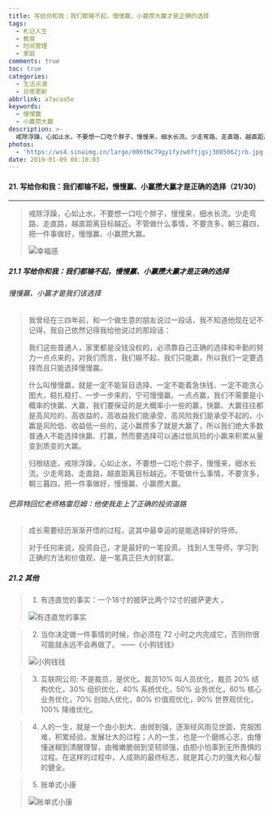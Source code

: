 ```yaml
---
title: 写给你和我：我们都输不起，慢慢赢、小赢攒大赢才是正确的选择
tags:
  - 札记人生
  - 教育
  - 时间管理
  - 家庭
comments: true
toc: true
categories:
  - 生活点滴
  - 日常更新
abbrlink: a7acaa5e
keywords:
  - 慢慢赢
  - 小赢攒大赢
description: >-
  戒除浮躁，心如止水，不要想一口吃个胖子，慢慢来，细水长流。少走弯路、走直路，越直距离目标越近。不管做什么事情，不要贪多，朝三暮四，把一件事做好，慢慢赢、小赢攒大赢。
photos:
  - 'https://ws4.sinaimg.cn/large/006tNc79gy1fyzw8ftjgsj3085062jrb.jpg'
date: 2019-01-09 08:10:03
---
```

<script type="text/javascript" src="/js/src/bai.js"></script>

#### 21. 写给你和我：我们都输不起，慢慢赢、小赢攒大赢才是正确的选择（21/30）
---
> 戒除浮躁，心如止水，不要想一口吃个胖子，慢慢来，细水长流。少走弯路、走直路，越直距离目标越近。不管做什么事情，不要贪多，朝三暮四，把一件事做好，慢慢赢、小赢攒大赢。
>
> ![幸福感](https://ws4.sinaimg.cn/large/006tNc79gy1fyzw2vr1o7j30ek08m74l.jpg)

##### 21.1 写给你和我：我们都输不起，慢慢赢、小赢攒大赢才是正确的选择

###### 慢慢赢、小赢才是我们该选择
> 我曾经在三四年前，和一个做生意的朋友说过一段话，我不知道他现在记不记得，我自己依然记得我给他说过的那段话：
> 
> 我们这些普通人，家里都是没钱没权的，必须靠自己正确的选择和辛勤的努力一点点来的，对我们而言，我们输不起，我们只能赢，所以我们一定要选择而且只能选择慢慢赢。
> 
> 什么叫慢慢赢，就是一定不能盲目选择、一定不能着急快钱、一定不能贪心图大，稳扎稳打、一步一步来的，宁可慢慢赢、一点点赢，我们不需要是小概率的快赢、大赢，我们要保证的是大概率小一些的赢，快赢、大赢往往都是高风险的、高收益的，高收益我们能承受、高风险我们是承受不起的，小赢是风险低、收益低一些的，这小赢攒多了就是大赢了，所以我们绝大多数普通人不能选择快赢、打赢，然而要选择可以通过低风险的小赢来积累从量变到质变的大赢。
> 
> 归根结底，戒除浮躁，心如止水，不要想一口吃个胖子，慢慢来，细水长流。少走弯路、走直路，越直距离目标越近。不管做什么事情，不要贪多，朝三暮四，把一件事做好，慢慢赢、小赢攒大赢。

###### 巴菲特回忆老师格雷厄姆：他使我走上了正确的投资道路
> 成长需要经历渐渐开悟的过程，这其中最幸运的是能选择好的导师。
> 
> 对于任何来说，投资自己，才是最好的一笔投资。
> 找到人生导师，学习到正确的方法和价值观，是一笔真正巨大的财富。

##### 21.2 其他
> 1. 有违直觉的事实：一个18寸的披萨比两个12寸的披萨更大 。
>
> ![有违直觉的事实](https://ws3.sinaimg.cn/large/006tNc79gy1fyzw11nn6yj30j60as0sy.jpg)

> 2. 当你决定做一件事情的时候，你必须在 72 小时之内完成它，否则你很可能就永远不会再做了。 ——《小狗钱钱》
>
> ![小狗钱钱](https://ws3.sinaimg.cn/large/006tNc79gy1fyzw23u6k1j30dm0im3zm.jpg) 

> 3. 互联网公司: 不是裁员，是优化。裁员10% 叫人员优化，裁员 20% 结构优化，30% 组织优化，40% 系统优化，50% 业务优化，60% 核心业务优化，70% 创始人优化，80% 价值观优化，90% 世界观优化，100% 降维优化。


> 4. 人的一生，就是一个由小到大、由弱到强，逐渐经风雨见世面，克服困难，积累经验，发展壮大的过程；人的一生，也是一个磨练心志，由懵懂迷糊到清醒理智，由稚嫩脆弱到坚韧顽强，由胆小怕事到无所畏惧的过程。在这样的过程中，人成熟的最终标志，就是其心力的强大和心智的健全。 

> 5. 账单式小康
> 
> ![账单式小康](https://ws2.sinaimg.cn/large/006tNc79gy1fyzw6t432nj30ms0jq74u.jpg)

